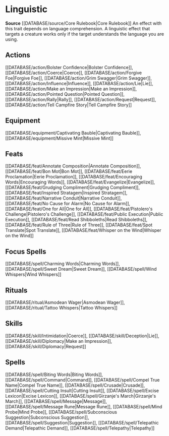 ﻿---
id: '101'
name: Linguistic
rarity: Common
source: '[[DATABASE/source/Core Rulebook|Core Rulebook]]'
trait:
- Linguistic
type: Trait

---
# Linguistic

**Source** [[DATABASE/source/Core Rulebook|Core Rulebook]] 
An effect with this trait depends on language comprehension. A linguistic effect that targets a creature works only if the target understands the language you are using.

## Actions

[[DATABASE/action/Bolster Confidence|Bolster Confidence]], [[DATABASE/action/Coerce|Coerce]], [[DATABASE/action/Forgive Foe|Forgive Foe]], [[DATABASE/action/Grim Swagger|Grim Swagger]], [[DATABASE/action/Influence|Influence]], [[DATABASE/action/Lie|Lie]], [[DATABASE/action/Make an Impression|Make an Impression]], [[DATABASE/action/Pointed Question|Pointed Question]], [[DATABASE/action/Rally|Rally]], [[DATABASE/action/Request|Request]], [[DATABASE/action/Tell Campfire Story|Tell Campfire Story]]

## Equipment

[[DATABASE/equipment/Captivating Bauble|Captivating Bauble]], [[DATABASE/equipment/Missive Mint|Missive Mint]]

## Feats

[[DATABASE/feat/Annotate Composition|Annotate Composition]], [[DATABASE/feat/Bon Mot|Bon Mot]], [[DATABASE/feat/Eerie Proclamation|Eerie Proclamation]], [[DATABASE/feat/Encouraging Words|Encouraging Words]], [[DATABASE/feat/Evangelize|Evangelize]], [[DATABASE/feat/Grudging Compliment|Grudging Compliment]], [[DATABASE/feat/Inspired Stratagem|Inspired Stratagem]], [[DATABASE/feat/Narrative Conduit|Narrative Conduit]], [[DATABASE/feat/No Cause for Alarm|No Cause for Alarm]], [[DATABASE/feat/One for All|One for All]], [[DATABASE/feat/Pistolero's Challenge|Pistolero's Challenge]], [[DATABASE/feat/Public Execution|Public Execution]], [[DATABASE/feat/Read Shibboleths|Read Shibboleths]], [[DATABASE/feat/Rule of Three|Rule of Three]], [[DATABASE/feat/Spot Translate|Spot Translate]], [[DATABASE/feat/Whisper on the Wind|Whisper on the Wind]]

## Focus Spells

[[DATABASE/spell/Charming Words|Charming Words]], [[DATABASE/spell/Sweet Dream|Sweet Dream]], [[DATABASE/spell/Wind Whispers|Wind Whispers]]

## Rituals

[[DATABASE/ritual/Asmodean Wager|Asmodean Wager]], [[DATABASE/ritual/Tattoo Whispers|Tattoo Whispers]]

## Skills

[[DATABASE/skill/Intimidation|Coerce]], [[DATABASE/skill/Deception|Lie]], [[DATABASE/skill/Diplomacy|Make an Impression]], [[DATABASE/skill/Diplomacy|Request]]

## Spells

[[DATABASE/spell/Biting Words|Biting Words]], [[DATABASE/spell/Command|Command]], [[DATABASE/spell/Compel True Name|Compel True Name]], [[DATABASE/spell/Crusade|Crusade]], [[DATABASE/spell/Cutting Insult|Cutting Insult]], [[DATABASE/spell/Excise Lexicon|Excise Lexicon]], [[DATABASE/spell/Girzanje's March|Girzanje's March]], [[DATABASE/spell/Message|Message]], [[DATABASE/spell/Message Rune|Message Rune]], [[DATABASE/spell/Mind Probe|Mind Probe]], [[DATABASE/spell/Subconscious Suggestion|Subconscious Suggestion]], [[DATABASE/spell/Suggestion|Suggestion]], [[DATABASE/spell/Telepathic Demand|Telepathic Demand]], [[DATABASE/spell/Telepathy|Telepathy]]